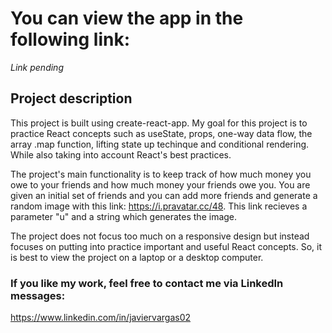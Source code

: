 # You can view the app in the following link:

*Link pending*

## Project description

This project is built using create-react-app. My goal for this project is to practice React concepts such as useState, props, one-way data flow, the array .map function, lifting state up techinque and conditional rendering. While also taking into account React's best practices.

The project's main functionality is to keep track of how much money you owe to your friends and how much money your friends owe you. You are given an initial set of friends and you can add more friends and generate a random image with this link: https://i.pravatar.cc/48. This link recieves a parameter "u" and a string which generates the image. 

The project does not focus too much on a responsive design but instead focuses on putting into practice important and useful React concepts. So, it is best to view the project on a laptop or a desktop computer.

### If you like my work, feel free to contact me via LinkedIn messages: 
https://www.linkedin.com/in/javiervargas02
